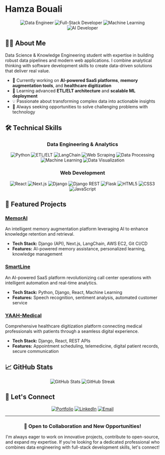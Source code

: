 # Hamza Bouali

<div align="center">
  
  ![Data Engineer](https://img.shields.io/badge/-Data%20Engineer-3498DB?style=for-the-badge)
  ![Full-Stack Developer](https://img.shields.io/badge/-Full%20Stack%20Developer-27AE60?style=for-the-badge)
  ![Machine Learning](https://img.shields.io/badge/-Machine%20Learning-9B59B6?style=for-the-badge)
  ![AI Developer](https://img.shields.io/badge/-AI%20Developer-FF6B6B?style=for-the-badge)

</div>

## 👨‍💻 About Me

Data Science & Knowledge Engineering student with expertise in building robust data pipelines and modern web applications. I combine analytical thinking with software development skills to create data-driven solutions that deliver real value.

- 🔭 Currently working on **AI-powered SaaS platforms**, **memory augmentation tools**, and **healthcare digitization**
- 🌱 Learning advanced **ETL/ELT architecture** and **scalable ML deployment**
- 💡 Passionate about transforming complex data into actionable insights
- 🚀 Always seeking opportunities to solve challenging problems with technology

## 🛠️ Technical Skills

<div align="center">

### Data Engineering & Analytics
![Python](https://img.shields.io/badge/-Python-3776AB?style=flat-square&logo=python&logoColor=white)
![ETL/ELT](https://img.shields.io/badge/-ETL%2FELT-FF6B6B?style=flat-square)
![LangChain](https://img.shields.io/badge/-LangChain-32CD32?style=flat-square)
![Web Scraping](https://img.shields.io/badge/-Web%20Scraping-4CAF50?style=flat-square)
![Data Processing](https://img.shields.io/badge/-Data%20Processing-5C6BC0?style=flat-square)
![Machine Learning](https://img.shields.io/badge/-Machine%20Learning-FF8C00?style=flat-square&logo=tensorflow&logoColor=white)
![Data Visualization](https://img.shields.io/badge/-Data%20Visualization-00CED1?style=flat-square)

### Web Development
![React](https://img.shields.io/badge/-React-61DAFB?style=flat-square&logo=react&logoColor=black)
![Next.js](https://img.shields.io/badge/-Next.js-000000?style=flat-square&logo=next.js&logoColor=white)
![Django](https://img.shields.io/badge/-Django-092E20?style=flat-square&logo=django&logoColor=white)
![Django REST](https://img.shields.io/badge/-Django%20REST-FF1709?style=flat-square&logo=django&logoColor=white)
![Flask](https://img.shields.io/badge/-Flask-000000?style=flat-square&logo=flask&logoColor=white)
![HTML5](https://img.shields.io/badge/-HTML5-E34F26?style=flat-square&logo=html5&logoColor=white)
![CSS3](https://img.shields.io/badge/-CSS3-1572B6?style=flat-square&logo=css3&logoColor=white)
![JavaScript](https://img.shields.io/badge/-JavaScript-F7DF1E?style=flat-square&logo=javascript&logoColor=black)

</div>

## 🚀 Featured Projects

### [MemorAI](https://memorai.tech/)
An intelligent memory augmentation platform leveraging AI to enhance knowledge retention and retrieval.
- **Tech Stack:** Django (API), Next.js, LangChain, AWS EC2, Git CI/CD
- **Features:** AI-powered memory assistance, personalized learning, knowledge management

### [SmartLine](https://landing-page-orpin-two-87.vercel.app/)
An AI-powered SaaS platform revolutionizing call center operations with intelligent automation and real-time analytics.
- **Tech Stack:** Python, Django, React, Machine Learning
- **Features:** Speech recognition, sentiment analysis, automated customer service

### [YAAH-Medical](https://yaah-v2-dep5xjlor-hamzas-projects-aeb0387c.vercel.app/login)
Comprehensive healthcare digitization platform connecting medical professionals with patients through a seamless digital experience.
- **Tech Stack:** Django, React, REST APIs
- **Features:** Appointment scheduling, telemedicine, digital patient records, secure communication

## 📈 GitHub Stats

<div align="center">
  <img src="https://github-readme-stats.vercel.app/api?username=Hamza-Bouali&show_icons=true&theme=radical" alt="GitHub Stats" />
  <img src="https://github-readme-streak-stats.herokuapp.com/?user=Hamza-Bouali&theme=radical" alt="GitHub Streak" />
</div>

## 🤝 Let's Connect

<div align="center">
  
[![Portfolio](https://img.shields.io/badge/-Portfolio-000000?style=for-the-badge&logo=react&logoColor=white)](https://hamza-bouali.github.io/Hamza-Bouali/)
[![LinkedIn](https://img.shields.io/badge/-LinkedIn-0077B5?style=for-the-badge&logo=linkedin&logoColor=white)](https://www.linkedin.com/in/hamza-bouali-4b11861a1/)
[![Email](https://img.shields.io/badge/-Email-D14836?style=for-the-badge&logo=gmail&logoColor=white)](mailto:hamzabouali322@gmail.com)

</div>

---

<div align="center">
  
### 💼 Open to Collaboration and New Opportunities!
  
I'm always eager to work on innovative projects, contribute to open-source, and expand my expertise.
If you're looking for a dedicated professional who combines data engineering with full-stack development skills, let's connect!

</div>
